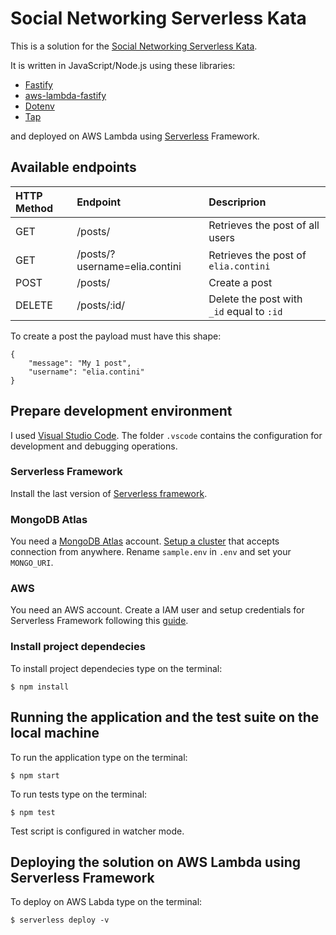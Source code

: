 # Social Networking Serverless Kata

This is a solution for the [Social Networking Serverless Kata](https://github.com/petecocoon/Social-Networking-Serverless-Kata).

It is written in JavaScript/Node.js using these libraries:

-   [Fastify](https://www.fastify.io/)
-   [aws-lambda-fastify](https://github.com/fastify/aws-lambda-fastify/)
-   [Dotenv](https://github.com/motdotla/dotenv#readme)
-   [Tap](https://node-tap.org/)

and deployed on AWS Lambda using [Serverless](https://www.serverless.com/) Framework.

## Available endpoints

| HTTP Method | Endpoint                      | Descriprion                               |
| :---------- | :---------------------------- | :---------------------------------------- |
| GET         | /posts/                       | Retrieves the post of all users           |
| GET         | /posts/?username=elia.contini | Retrieves the post of `elia.contini`      |
| POST        | /posts/                       | Create a post                             |
| DELETE      | /posts/:id/                   | Delete the post with `_id` equal to `:id` |

To create a post the payload must have this shape:

    {
        "message": "My 1 post",
        "username": "elia.contini"
    }

## Prepare development environment

I used [Visual Studio Code](https://code.visualstudio.com/). The folder
`.vscode` contains the configuration for development and debugging operations.

### Serverless Framework

Install the last version of [Serverless framework](https://www.serverless.com/framework/docs/providers/aws/guide/installation#installing-the-serverless-framework).

### MongoDB Atlas

You need a [MongoDB Atlas](https://www.mongodb.com/) account. [Setup a cluster](https://www.freecodecamp.org/news/get-started-with-mongodb-atlas/)
that accepts connection from anywhere. Rename `sample.env` in `.env` and set
your `MONGO_URI`.

### AWS

You need an AWS account. Create a IAM user and setup credentials for Serverless Framework following this [guide](https://www.serverless.com/framework/docs/providers/aws/guide/credentials#creating-aws-access-keys).

### Install project dependecies

To install project dependecies type on the terminal:

    $ npm install

## Running the application and the test suite on the local machine

To run the application type on the terminal:

    $ npm start

To run tests type on the terminal:

    $ npm test

Test script is configured in watcher mode.

## Deploying the solution on AWS Lambda using Serverless Framework

To deploy on AWS Labda type on the terminal:

    $ serverless deploy -v
